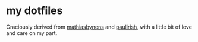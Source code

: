 # my dotfiles

Graciously derived from [mathiasbynens](https://github.com/mathiasbynens/dotfiles/) and [paulirish](https://github.com/paulirish/dotfiles/), with a little bit of love and care on my part.
